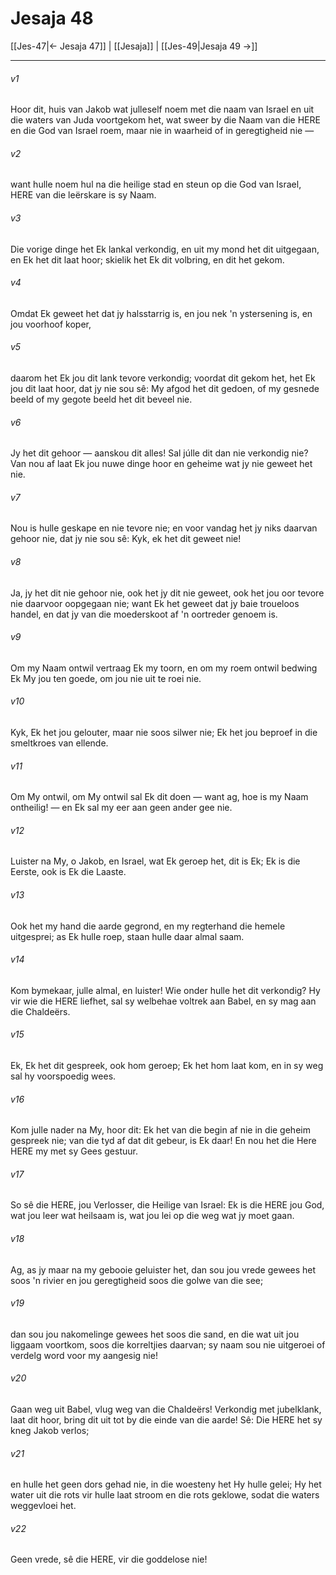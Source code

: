# Jesaja 48

[[Jes-47|← Jesaja 47]] | [[Jesaja]] | [[Jes-49|Jesaja 49 →]]
***

###### v1
Hoor dit, huis van Jakob wat julleself noem met die naam van Israel en uit die waters van Juda voortgekom het, wat sweer by die Naam van die HERE en die God van Israel roem, maar nie in waarheid of in geregtigheid nie — 
###### v2
want hulle noem hul na die heilige stad en steun op die God van Israel, HERE van die leërskare is sy Naam. 
###### v3
Die vorige dinge het Ek lankal verkondig, en uit my mond het dit uitgegaan, en Ek het dit laat hoor; skielik het Ek dit volbring, en dit het gekom. 
###### v4
Omdat Ek geweet het dat jy halsstarrig is, en jou nek 'n ystersening is, en jou voorhoof koper, 
###### v5
daarom het Ek jou dit lank tevore verkondig; voordat dit gekom het, het Ek jou dit laat hoor, dat jy nie sou sê: My afgod het dit gedoen, of my gesnede beeld of my gegote beeld het dit beveel nie. 
###### v6
Jy het dit gehoor — aanskou dit alles! Sal júlle dit dan nie verkondig nie? Van nou af laat Ek jou nuwe dinge hoor en geheime wat jy nie geweet het nie. 
###### v7
Nou is hulle geskape en nie tevore nie; en voor vandag het jy niks daarvan gehoor nie, dat jy nie sou sê: Kyk, ek het dit geweet nie! 
###### v8
Ja, jy het dit nie gehoor nie, ook het jy dit nie geweet, ook het jou oor tevore nie daarvoor oopgegaan nie; want Ek het geweet dat jy baie troueloos handel, en dat jy van die moederskoot af 'n oortreder genoem is. 
###### v9
Om my Naam ontwil vertraag Ek my toorn, en om my roem ontwil bedwing Ek My jou ten goede, om jou nie uit te roei nie. 
###### v10
Kyk, Ek het jou gelouter, maar nie soos silwer nie; Ek het jou beproef in die smeltkroes van ellende. 
###### v11
Om My ontwil, om My ontwil sal Ek dit doen — want ag, hoe is my Naam ontheilig! — en Ek sal my eer aan geen ander gee nie. 
###### v12
Luister na My, o Jakob, en Israel, wat Ek geroep het, dit is Ek; Ek is die Eerste, ook is Ek die Laaste. 
###### v13
Ook het my hand die aarde gegrond, en my regterhand die hemele uitgesprei; as Ek hulle roep, staan hulle daar almal saam. 
###### v14
Kom bymekaar, julle almal, en luister! Wie onder hulle het dit verkondig? Hy vir wie die HERE liefhet, sal sy welbehae voltrek aan Babel, en sy mag aan die Chaldeërs. 
###### v15
Ek, Ek het dit gespreek, ook hom geroep; Ek het hom laat kom, en in sy weg sal hy voorspoedig wees. 
###### v16
Kom julle nader na My, hoor dit: Ek het van die begin af nie in die geheim gespreek nie; van die tyd af dat dit gebeur, is Ek daar! En nou het die Here HERE my met sy Gees gestuur. 
###### v17
So sê die HERE, jou Verlosser, die Heilige van Israel: Ek is die HERE jou God, wat jou leer wat heilsaam is, wat jou lei op die weg wat jy moet gaan. 
###### v18
Ag, as jy maar na my gebooie geluister het, dan sou jou vrede gewees het soos 'n rivier en jou geregtigheid soos die golwe van die see; 
###### v19
dan sou jou nakomelinge gewees het soos die sand, en die wat uit jou liggaam voortkom, soos die korreltjies daarvan; sy naam sou nie uitgeroei of verdelg word voor my aangesig nie! 
###### v20
Gaan weg uit Babel, vlug weg van die Chaldeërs! Verkondig met jubelklank, laat dit hoor, bring dit uit tot by die einde van die aarde! Sê: Die HERE het sy kneg Jakob verlos; 
###### v21
en hulle het geen dors gehad nie, in die woesteny het Hy hulle gelei; Hy het water uit die rots vir hulle laat stroom en die rots geklowe, sodat die waters weggevloei het. 
###### v22
Geen vrede, sê die HERE, vir die goddelose nie! 
